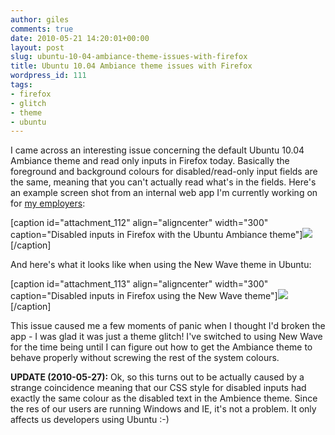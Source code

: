 ```yaml
---
author: giles
comments: true
date: 2010-05-21 14:20:01+00:00
layout: post
slug: ubuntu-10-04-ambiance-theme-issues-with-firefox
title: Ubuntu 10.04 Ambiance theme issues with Firefox
wordpress_id: 111
tags:
- firefox
- glitch
- theme
- ubuntu
---
```


I came across an interesting issue concerning the default Ubuntu 10.04 Ambiance theme and read only inputs in Firefox today. Basically the foreground and background colours for disabled/read-only input fields are the same, meaning that you can't actually read what's in the fields. Here's an example screen shot from an internal web app I'm currently working on for [my employers](http://www.wmfs.net/):

[caption id="attachment_112" align="aligncenter" width="300" caption="Disabled inputs in Firefox with the Ubuntu Ambiance theme"][![](http://www.vurt.co.uk/wp-content/uploads/2010/05/disabled_inputs_ambiance_crop-300x118.png)](http://www.vurt.co.uk/wp-content/uploads/2010/05/disabled_inputs_ambiance_crop.png)[/caption]

And here's what it looks like when using the New Wave theme in Ubuntu:

[caption id="attachment_113" align="aligncenter" width="300" caption="Disabled inputs in Firefox using the New Wave theme"][![](http://www.vurt.co.uk/wp-content/uploads/2010/05/disabled_inputs_new_wave_theme_cropped-300x118.png)](http://www.vurt.co.uk/wp-content/uploads/2010/05/disabled_inputs_new_wave_theme_cropped.png)[/caption]

This issue caused me a few moments of panic when I thought I'd broken the app - I was glad it was just a theme glitch! I've switched to using New Wave for the time being until I can figure out how to get the Ambiance theme to behave properly without screwing the rest of the system colours.

**UPDATE (2010-05-27):** Ok, so this turns out to be actually caused by a strange coincidence meaning that our CSS style for disabled inputs had exactly the same colour as the disabled text in the Ambience theme. Since the res of our users are running Windows and IE, it's not a problem. It only affects us developers using Ubuntu :-)
